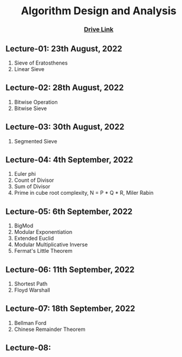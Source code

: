 <h1 align="center"> Algorithm Design and Analysis </h1>

<h3 align="center"> <a href="https://drive.google.com/drive/u/0/folders/1ZwZHAAirbBEvp0mxAs3urO2tOawbSw1N" title="Drive Link of Algo">Drive Link</a></h3>


## Lecture-01: 23th August, 2022

1. Sieve of Eratosthenes
2. Linear Sieve

## Lecture-02: 28th August, 2022

1. Bitwise Operation
2. Bitwise Sieve

## Lecture-03: 30th August, 2022

1. Segmented Sieve

## Lecture-04: 4th September, 2022

1. Euler phi
1. Count of Divisor
2. Sum of Divisor
3. Prime in cube root complexity, N = P * Q * R, Miler Rabin

## Lecture-05: 6th September, 2022

1. BigMod
2. Modular Exponentiation
3. Extended Euclid
4. Modular Multiplicative Inverse
5. Fermat's Little Theorem

## Lecture-06: 11th September, 2022

1. Shortest Path 
2. Floyd Warshall

## Lecture-07: 18th September, 2022

1. Bellman Ford
2. Chinese Remainder Theorem

## Lecture-08: 
